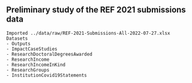 ## Preliminary study of the REF 2021 submissions data

    Imported ../data/raw/REF-2021-Submissions-All-2022-07-27.xlsx
    Datasets
    - Outputs
    - ImpactCaseStudies
    - ResearchDoctoralDegreesAwarded
    - ResearchIncome
    - ResearchIncomeInKind
    - ResearchGroups
    - InstitutionCovid19Statements

